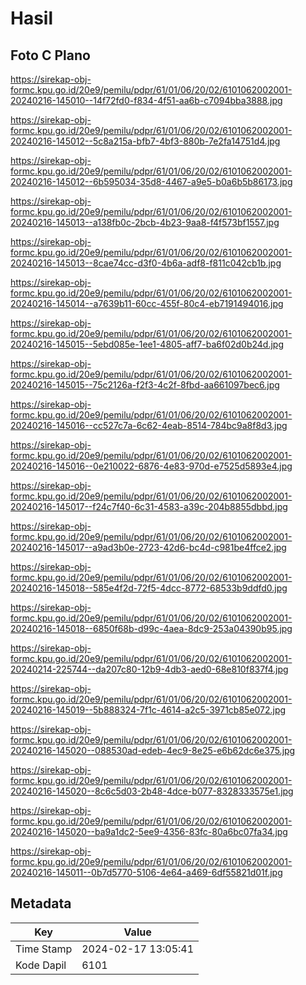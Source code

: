 # Hasil

## Foto C Plano

https://sirekap-obj-formc.kpu.go.id/20e9/pemilu/pdpr/61/01/06/20/02/6101062002001-20240216-145010--14f72fd0-f834-4f51-aa6b-c7094bba3888.jpg

https://sirekap-obj-formc.kpu.go.id/20e9/pemilu/pdpr/61/01/06/20/02/6101062002001-20240216-145012--5c8a215a-bfb7-4bf3-880b-7e2fa14751d4.jpg

https://sirekap-obj-formc.kpu.go.id/20e9/pemilu/pdpr/61/01/06/20/02/6101062002001-20240216-145012--6b595034-35d8-4467-a9e5-b0a6b5b86173.jpg

https://sirekap-obj-formc.kpu.go.id/20e9/pemilu/pdpr/61/01/06/20/02/6101062002001-20240216-145013--a138fb0c-2bcb-4b23-9aa8-f4f573bf1557.jpg

https://sirekap-obj-formc.kpu.go.id/20e9/pemilu/pdpr/61/01/06/20/02/6101062002001-20240216-145013--8cae74cc-d3f0-4b6a-adf8-f811c042cb1b.jpg

https://sirekap-obj-formc.kpu.go.id/20e9/pemilu/pdpr/61/01/06/20/02/6101062002001-20240216-145014--a7639b11-60cc-455f-80c4-eb7191494016.jpg

https://sirekap-obj-formc.kpu.go.id/20e9/pemilu/pdpr/61/01/06/20/02/6101062002001-20240216-145015--5ebd085e-1ee1-4805-aff7-ba6f02d0b24d.jpg

https://sirekap-obj-formc.kpu.go.id/20e9/pemilu/pdpr/61/01/06/20/02/6101062002001-20240216-145015--75c2126a-f2f3-4c2f-8fbd-aa661097bec6.jpg

https://sirekap-obj-formc.kpu.go.id/20e9/pemilu/pdpr/61/01/06/20/02/6101062002001-20240216-145016--cc527c7a-6c62-4eab-8514-784bc9a8f8d3.jpg

https://sirekap-obj-formc.kpu.go.id/20e9/pemilu/pdpr/61/01/06/20/02/6101062002001-20240216-145016--0e210022-6876-4e83-970d-e7525d5893e4.jpg

https://sirekap-obj-formc.kpu.go.id/20e9/pemilu/pdpr/61/01/06/20/02/6101062002001-20240216-145017--f24c7f40-6c31-4583-a39c-204b8855dbbd.jpg

https://sirekap-obj-formc.kpu.go.id/20e9/pemilu/pdpr/61/01/06/20/02/6101062002001-20240216-145017--a9ad3b0e-2723-42d6-bc4d-c981be4ffce2.jpg

https://sirekap-obj-formc.kpu.go.id/20e9/pemilu/pdpr/61/01/06/20/02/6101062002001-20240216-145018--585e4f2d-72f5-4dcc-8772-68533b9ddfd0.jpg

https://sirekap-obj-formc.kpu.go.id/20e9/pemilu/pdpr/61/01/06/20/02/6101062002001-20240216-145018--6850f68b-d99c-4aea-8dc9-253a04390b95.jpg

https://sirekap-obj-formc.kpu.go.id/20e9/pemilu/pdpr/61/01/06/20/02/6101062002001-20240214-225744--da207c80-12b9-4db3-aed0-68e810f837f4.jpg

https://sirekap-obj-formc.kpu.go.id/20e9/pemilu/pdpr/61/01/06/20/02/6101062002001-20240216-145019--5b888324-7f1c-4614-a2c5-3971cb85e072.jpg

https://sirekap-obj-formc.kpu.go.id/20e9/pemilu/pdpr/61/01/06/20/02/6101062002001-20240216-145020--088530ad-edeb-4ec9-8e25-e6b62dc6e375.jpg

https://sirekap-obj-formc.kpu.go.id/20e9/pemilu/pdpr/61/01/06/20/02/6101062002001-20240216-145020--8c6c5d03-2b48-4dce-b077-8328333575e1.jpg

https://sirekap-obj-formc.kpu.go.id/20e9/pemilu/pdpr/61/01/06/20/02/6101062002001-20240216-145020--ba9a1dc2-5ee9-4356-83fc-80a6bc07fa34.jpg

https://sirekap-obj-formc.kpu.go.id/20e9/pemilu/pdpr/61/01/06/20/02/6101062002001-20240216-145011--0b7d5770-5106-4e64-a469-6df55821d01f.jpg


## Metadata

| Key        | Value               |
| ---------- | ------------------- |
| Time Stamp | 2024-02-17 13:05:41 |
| Kode Dapil | 6101                |



